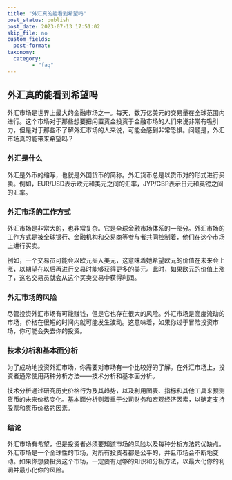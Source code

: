 ```yaml
---
title: "外汇真的能看到希望吗"
post_status: publish
post_date: 2023-07-13 17:51:02
skip_file: no
custom_fields: 
  post-format: 
taxonomy:
  category:
        - "faq"
---
```


## 外汇真的能看到希望吗

外汇市场是世界上最大的金融市场之一。每天，数万亿美元的交易量在全球范围内进行。这个市场对于那些想要把闲置资金投资于金融市场的人们来说非常有吸引力，但是对于那些不了解外汇市场的人来说，可能会感到非常恐惧。问题是，外汇市场真的能带来希望吗？

### 外汇是什么

外汇是外币的缩写，也就是外国货币的简称。外汇货币总是以货币对的形式进行买卖。例如，EUR/USD表示欧元和美元之间的汇率，JYP/GBP表示日元和英镑之间的汇率。

### 外汇市场的工作方式

外汇市场是非常大的，也非常复杂。它是全球金融市场体系的一部分。外汇市场的工作方式是被全球银行、金融机构和交易商等参与者共同控制着，他们在这个市场上进行买卖。

例如，一个交易员可能会以欧元买入美元，这意味着她希望欧元的价值在未来会上涨，以期望在以后再进行交易时能够获得更多的美元。此时，如果欧元的价值上涨了，这名交易员就会从这个买卖交易中获得利润。

### 外汇市场的风险

尽管投资外汇市场有可能赚钱，但是它也存在很大的风险。外汇市场是高度流动的市场，价格在很短的时间内就可能发生波动。这意味着，如果你过于冒险投资市场，你可能会失去你的投资。

### 技术分析和基本面分析

为了成功地投资外汇市场，你需要对市场有一个比较好的了解。在外汇市场上，投资者通常使用两种分析方法——技术分析和基本面分析。

技术分析通过研究历史价格行为及其趋势，以及利用图表、指标和其他工具来预测货币的未来价格变化。基本面分析则着重于公司财务和宏观经济因素，以确定支持股票和货币价格的因素。

### 结论

外汇市场有希望，但是投资者必须要知道市场的风险以及每种分析方法的优缺点。外汇市场是一个全球性的市场，对所有投资者都是公平的，并且市场会不断地变动。如果你想要投资这个市场，一定要有足够的知识和分析方法，以最大化你的利润并最小化你的风险。
